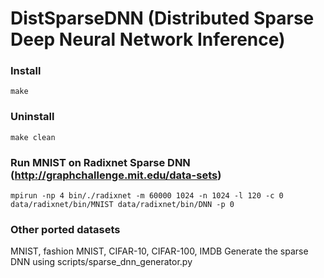 # DistSparseDNN (Distributed Sparse Deep Neural Network Inference)
### Install
    make
### Uninstall
    make clean
### Run MNIST on Radixnet Sparse DNN (http://graphchallenge.mit.edu/data-sets)
    mpirun -np 4 bin/./radixnet -m 60000 1024 -n 1024 -l 120 -c 0 data/radixnet/bin/MNIST data/radixnet/bin/DNN -p 0
### Other ported datasets 
   MNIST, fashion MNIST, CIFAR-10, CIFAR-100, IMDB
   Generate the sparse DNN using scripts/sparse_dnn_generator.py
